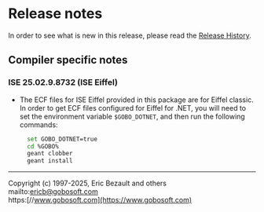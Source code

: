 # Release notes

In order to see what is new in this release, please read the [Release History](./History.md).

## Compiler specific notes

### ISE 25.02.9.8732 (ISE Eiffel)

* The ECF files for ISE Eiffel provided in this package are for
  Eiffel classic. In order to get ECF files configured for Eiffel
  for .NET, you will need to set the environment variable
  `$GOBO_DOTNET`, and then run the following commands:
  
  ```sh
    set GOBO_DOTNET=true
    cd %GOBO%
    geant clobber
    geant install
  ```

----

Copyright (c) 1997-2025, Eric Bezault and others<br>
mailto:[ericb@gobosoft.com](mailto:ericb@gobosoft.com)<br>
https:[//www.gobosoft.com](https://www.gobosoft.com)
